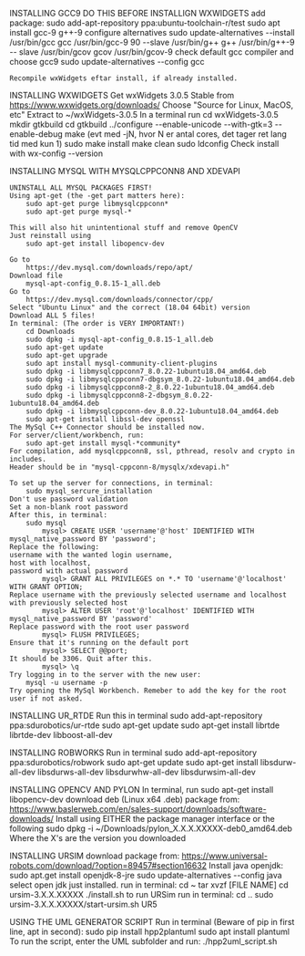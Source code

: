 INSTALLING GCC9
	DO THIS BEFORE INSTALLIGN WXWIDGETS
	add package:
		sudo add-apt-repository ppa:ubuntu-toolchain-r/test
		sudo apt install gcc-9 g++-9
	configure alternatives 
		sudo update-alternatives --install /usr/bin/gcc gcc /usr/bin/gcc-9 90 --slave /usr/bin/g++ g++ /usr/bin/g++-9 --		slave /usr/bin/gcov gcov /usr/bin/gcov-9
	check default gcc compiler and choose gcc9
		sudo update-alternatives --config gcc

	Recompile wxWidgets eftar install, if already installed.

INSTALLING WXWIDGETS
	Get wxWidgets 3.0.5 Stable from https://www.wxwidgets.org/downloads/
	Choose "Source for Linux, MacOS, etc"
	Extract to ~/wxWidgets-3.0.5
	In a terminal run
		cd wxWidgets-3.0.5
		mkdir gtkbuild
		cd gtkbuild
		../configure --enable-unicode --with-gtk=3 --enable-debug
		make (evt med -jN, hvor N er antal cores, det tager ret lang tid med kun 1)
		sudo make install
		make clean
		sudo ldconfig
	Check install with 
		wx-config --version

INSTALLING MYSQL WITH MYSQLCPPCONN8 AND XDEVAPI

	UNINSTALL ALL MYSQL PACKAGES FIRST!
	Using apt-get (the -get part matters here):
		sudo apt-get purge libmysqlcppconn*
		sudo apt-get purge mysql-*

	This will also hit unintentional stuff and remove OpenCV
	Just reinstall using
		sudo apt-get install libopencv-dev

	Go to 
		https://dev.mysql.com/downloads/repo/apt/
	Download file
		mysql-apt-config_0.8.15-1_all.deb
	Go to
		https://dev.mysql.com/downloads/connector/cpp/
	Select "Ubuntu Linux" and the correct (18.04 64bit) version
	Download ALL 5 files!
	In terminal: (The order is VERY IMPORTANT!)
		cd Downloads
		sudo dpkg -i mysql-apt-config_0.8.15-1_all.deb
		sudo apt-get update
		sudo apt-get upgrade
		sudo apt install mysql-community-client-plugins
		sudo dpkg -i libmysqlcppconn7_8.0.22-1ubuntu18.04_amd64.deb
		sudo dpkg -i libmysqlcppconn7-dbgsym_8.0.22-1ubuntu18.04_amd64.deb
		sudo dpkg -i libmysqlcppconn8-2_8.0.22-1ubuntu18.04_amd64.deb
		sudo dpkg -i libmysqlcppconn8-2-dbgsym_8.0.22-1ubuntu18.04_amd64.deb
		sudo dpkg -i libmysqlcppconn-dev_8.0.22-1ubuntu18.04_amd64.deb
		sudo apt-get install libssl-dev openssl
	The MySql C++ Connector should be installed now.
	For server/client/workbench, run:
		sudo apt-get install mysql-*community*
	For compilation, add mysqlcppconn8, ssl, pthread, resolv and crypto in includes. 
	Header should be in "mysql-cppconn-8/mysqlx/xdevapi.h"

	To set up the server for connections, in terminal:
		sudo mysql_sercure_installation
	Don't use password validation
	Set a non-blank root password
	After this, in terminal:
		sudo mysql
			mysql> CREATE USER 'username'@'host' IDENTIFIED WITH mysql_native_password BY 'password';
	Replace the following: 
	username with the wanted login username, 
	host with localhost,
	password with actual password
			mysql> GRANT ALL PRIVILEGES on *.* TO 'username'@'localhost' WITH GRANT OPTION;
	Replace username with the previously selected username and localhost with previously selected host
			mysql> ALTER USER 'root'@'localhost' IDENTIFIED WITH mysql_native_password BY 'password'
	Replace password with the root user password
			mysql> FLUSH PRIVILEGES;
	Ensure that it's running on the default port
			mysql> SELECT @@port;
	It should be 3306. Quit after this.
			mysql> \q
	Try logging in to the server with the new user:
		mysql -u username -p
	Try opening the MySql Workbench. Remeber to add the key for the root user if not asked. 

INSTALLING UR_RTDE
	Run this in terminal
		sudo add-apt-repository ppa:sdurobotics/ur-rtde
		sudo apt-get update
		sudo apt-get install librtde librtde-dev libboost-all-dev

INSTALLING ROBWORKS
	Run in terminal
		sudo add-apt-repository ppa:sdurobotics/robwork
		sudo apt-get update
		sudo apt-get install libsdurw-all-dev libsdurws-all-dev libsdurwhw-all-dev libsdurwsim-all-dev

INSTALLING OPENCV AND PYLON
	In terminal, run
		sudo apt-get install libopencv-dev
 	download deb (Linux x64 .deb) package from:
		https://www.baslerweb.com/en/sales-support/downloads/software-downloads/
	Install using EITHER the package manager interface or the following
		sudo dpkg -i ~/Downloads/pylon_X.X.X.XXXXX-deb0_amd64.deb
	Where the X's are the version you downloaded

INSTALLING URSIM
	download package from:
		https://www.universal-robots.com/download/?option=89457#section16632
	Install java openjdk:
		sudo apt.get install openjdk-8-jre
		sudo update-alternatives --config java
			select open jdk just installed. 
	run in terminal:
		cd ~
		tar xvzf [FILE NAME]
		cd ursim-3.X.X.XXXXX
		./install.sh
	to run URSim run in terminal:
		cd ..
		sudo ursim-3.X.X.XXXXX/start-ursim.sh UR5

USING THE UML GENERATOR SCRIPT
	Run in terminal (Beware of pip in first line, apt in second):
		sudo pip install hpp2plantuml
		sudo apt install plantuml
	To run the script, enter the UML subfolder and run:
		./hpp2uml_script.sh
